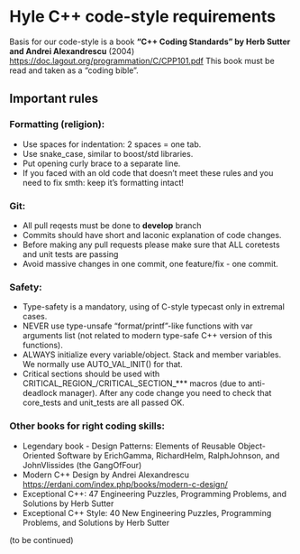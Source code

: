 # Hyle C++ code-style requirements

Basis for our code-style is a book **“C++ Coding Standards” by Herb Sutter and Andrei Alexandrescu** (2004)  https://doc.lagout.org/programmation/C/CPP101.pdf This book must be read and taken as a “coding bible”. 

## Important rules
### Formatting (religion):
 - Use spaces for indentation: 2 spaces = one tab.
 - Use snake_case, similar to boost/std libraries.
 - Put opening curly brace to a separate line.
 - If you faced with an old code that doesn’t meet these rules and you need to fix smth: keep it’s formatting intact!

### Git:
 - All pull reqests must be done to **develop** branch
 - Commits should have short and laconic explanation of code changes.
 - Before making any pull requests please make sure that ALL coretests and unit tests are passing
 - Avoid massive changes in one commit, one feature/fix - one commit. 


### Safety:
 - Type-safety is a mandatory, using of C-style typecast only in extremal cases.
 - NEVER use type-unsafe “format/printf”-like functions with var arguments list (not related to modern type-safe C++ version of this functions).
 - ALWAYS initialize every variable/object. Stack and member variables. We normally use AUTO_VAL_INIT() for that.
 - Critical sections should be used with CRITICAL_REGION_/CRITICAL_SECTION_*** macros (due to anti-deadlock manager).
After any code change you need to check that core_tests and unit_tests are all passed OK.

### Other books for right coding skills:
 - Legendary book - Design Patterns: Elements of Reusable Object-Oriented Software by ErichGamma, RichardHelm, RalphJohnson, and JohnVlissides (the GangOfFour)
 - Modern C++ Design by Andrei Alexandrescu  https://erdani.com/index.php/books/modern-c-design/ 
 - Exceptional C++: 47 Engineering Puzzles, Programming Problems, and Solutions by Herb Sutter
 - Exceptional C++ Style: 40 New Engineering Puzzles, Programming Problems, and Solutions by Herb Sutter
 
(to be continued)
